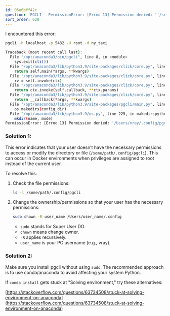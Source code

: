 ```yaml
---
id: 05e6bff42c
question: 'PGCLI - PermissionError: [Errno 13] Permission denied: ''/some/path/.config/pgcli'''
sort_order: 620
---
```


I encountered this error:

```bash
pgcli -h localhost -p 5432 -U root -d ny_taxi

Traceback (most recent call last):
  File "/opt/anaconda3/bin/pgcli", line 8, in <module>
    sys.exit(cli())
  File "/opt/anaconda3/lib/python3.9/site-packages/click/core.py", line 1128, in __call__
    return self.main(*args, **kwargs)
  File "/opt/anaconda3/lib/python3.9/site-packages/click/core.py", line 1053, in main
    rv = self.invoke(ctx)
  File "/opt/anaconda3/lib/python3.9/site-packages/click/core.py", line 1395, in invoke
    return ctx.invoke(self.callback, **ctx.params)
  File "/opt/anaconda3/lib/python3.9/site-packages/click/core.py", line 754, in invoke
    return __callback(*args, **kwargs)
  File "/opt/anaconda3/lib/python3.9/site-packages/pgcli/main.py", line 880, in cli
    os.makedirs(config_dir)
  File "/opt/anaconda3/lib/python3.9/os.py", line 225, in makedirspython
    mkdir(name, mode)
PermissionError: [Errno 13] Permission denied: '/Users/vray/.config/pgcli'
```

### Solution 1:

This error indicates that your user doesn’t have the necessary permissions to access or modify the directory or file (`/some/path/.config/pgcli`). This can occur in Docker environments when privileges are assigned to root instead of the current user.

To resolve this:

1. Check the file permissions:

   ```bash
   ls -l /some/path/.config/pgcli
   ```

2. Change the ownership/permissions so that your user has the necessary permissions:

   ```bash
   sudo chown -R user_name /Users/user_name/.config
   ```

   - `sudo` stands for Super User DO.
   - `chown` means change owner.
   - `-R` applies recursively.
   - `user_name` is your PC username (e.g., vray).

### Solution 2:

Make sure you install pgcli without using `sudo`. The recommended approach is to use conda/anaconda to avoid affecting your system Python.

If `conda install` gets stuck at "Solving environment," try these alternatives:

[https://stackoverflow.com/questions/63734508/stuck-at-solving-environment-on-anaconda](https://stackoverflow.com/questions/63734508/stuck-at-solving-environment-on-anaconda)